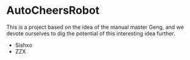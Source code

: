 # AutoCheersRobot
This is a project based on the idea of the manual master Geng, and we devote ourselves to dig the potential of this interesting idea further.

* Sishxo
* ZZX
